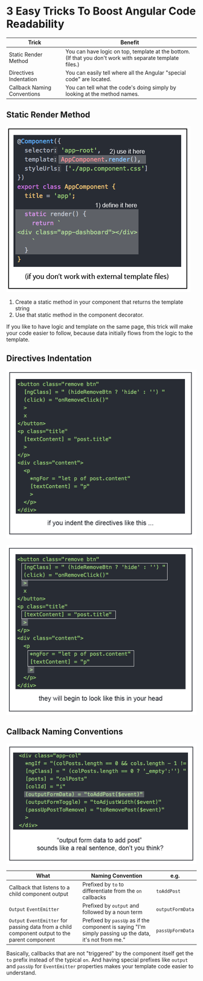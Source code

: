 # 3 Easy Tricks To Boost Angular Code Readability

Trick | Benefit
----- | -------
Static Render Method | You can have logic on top, template at the bottom. (If that you don't work with separate template files.)
Directives Indentation | You can easily tell where all the Angular "special code" are located.
Callback Naming Conventions | You can tell what the code's doing simply by looking at the method names.

## Static Render Method
![Static Render Method](https://github.com/dryvid/angular-readability/blob/master/img/render.png?raw=true)

1. Create a static method in your component that returns the template string
2. Use that static method in the component decorator.

If you like to have logic and template on the same page, this trick will make your code easier to follow, because data initially flows from the logic to the template.

## Directives Indentation
![Directives Indentation](https://github.com/dryvid/angular-readability/blob/master/img/indent-1.png?raw=true)

![Directives Indentation](https://github.com/dryvid/angular-readability/blob/master/img/indent-2.png?raw=true)

## Callback Naming Conventions

![Callback Naming Conventions](https://github.com/dryvid/angular-readability/blob/master/img/naming.png?raw=true)

What | Naming Convention | e.g.
---- | ----------------- | ----
Callback that listens to a child component output | Prefixed by `to` to differentiate from the `on` callbacks | `toAddPost`
`Output` `EventEmitter` | Prefixed by `output` and followed by a noun term | `outputFormData`
`Output` `EventEmitter` for passing data from a child component output to the parent component | Prefixed by `passUp` as if the component is saying "I'm simply passing up the data, it's not from me." | `passUpFormData`

Basically, callbacks that are not "triggered" by the component itself get the `to` prefix instead of the typical `on`. And having special prefixes like `output` and `passUp` for `EventEmitter` properties makes your template code easier to understand.

